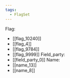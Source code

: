 ```yaml
---
tags:
  - FlagSet
---
```

Flag:
- [[flag_10240]]
- [[flag_4]]
- [[flag_9784]]
- [[flag_9999]]
Field_party:
- [[field_party_0]]
Name:
- [[name_13]]
- [[name_8]]
